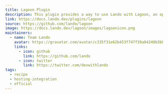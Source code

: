```yaml
---
title: Lagoon Plugin
description: This plugin provides a way to use Lando with Lagoon, an opensource hosting solution.
link: https://docs.lando.dev/plugins/lagoon
source: https://github.com/lando/lagoon
image: https://docs.lando.dev/lagoon/images/lagoonicon.png
maintainers:
  - name: Team Lando
    avatar: https://gravatar.com/avatar/c335f31e62b453f747f39a84240b3bbd
    links:
      - icon: github
        link: https://github.com/lando
      - icon: twitter
        link: https://twitter.com/devwithlando
tags:
  - recipe
  - hosting-integration
  - official
---
```


